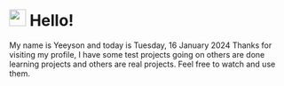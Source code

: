 <h1>
    <img src="https://emojis.slackmojis.com/emojis/images/1643510097/45343/hi.gif?1643510097" width="30"/> 
    Hello!
 </h1>
 <p>
    My name is Yeeyson and today is Tuesday, 16 January 2024
    Thanks for visiting my profile, I have some test projects going on others are done learning projects and others are real projects.
    Feel free to watch and use them.
 </p>